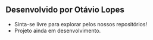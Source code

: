 ## Desenvolvido por Otávio Lopes
- Sinta-se livre para explorar pelos nossos repositórios!
- Projeto ainda em desenvolvimento.
